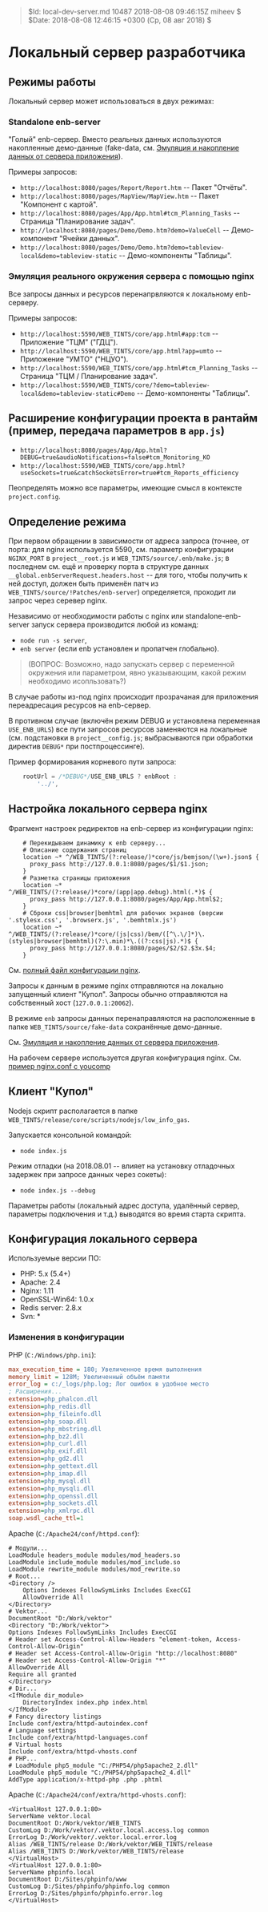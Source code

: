 > $Id: local-dev-server.md 10487 2018-08-08 09:46:15Z miheev $
> $Date: 2018-08-08 12:46:15 +0300 (Ср, 08 авг 2018) $

Локальный сервер разработчика
=============================

Режимы работы
-------------

Локальный сервер может использоваться в двух режимах:

### Standalone enb-server

"Голый" enb-сервер. Вместо реальных данных используются накопленные демо-данные (fake-data, см. [Эмуляция и накопление данных от сервера приложения](fake-data.md)).

Примеры запросов:

- `http://localhost:8080/pages/Report/Report.htm` -- Пакет "Отчёты".
- `http://localhost:8080/pages/MapView/MapView.htm` -- Пакет "Компонент с картой".
- `http://localhost:8080/pages/App/App.html#tcm_Planning_Tasks` -- Страница "Планирование задач".
- `http://localhost:8080/pages/Demo/Demo.htm?demo=ValueCell` -- Демо-компонент "Ячейки данных".
- `http://localhost:8080/pages/Demo/Demo.htm?demo=tableview-local&demo=tableview-static` -- Демо-компоненты "Таблицы".

### Эмуляция реального окружения сервера с помощью nginx

Все запросы данных и ресурсов перенапрвляются к локальному enb-серверу.

Примеры запросов:

- `http://localhost:5590/WEB_TINTS/core/app.html#app:tcm` -- Приложение "ТЦМ" ("ГДЦ").
- `http://localhost:5590/WEB_TINTS/core/app.html?app=umto` -- Приложение "УМТО" ("НЦУО").
- `http://localhost:5590/WEB_TINTS/core/app.html#tcm_Planning_Tasks` -- Страница "ТЦМ / Планирование задач".
- `http://localhost:5590/WEB_TINTS/core/?demo=tableview-local&demo=tableview-static#Demo` -- Демо-компоненты "Таблицы".

Расширение конфигурации проекта в рантайм (пример, передача параметров в `app.js`)
----------------------------------------------------------------------------------

- `http://localhost:8080/pages/App/App.html?DEBUG=true&audioNotifications=false#tcm_Monitoring_KO`
- `http://localhost:5590/WEB_TINTS/core/app.html?useSockets=true&catchSocketsError=true#tcm_Reports_efficiency`

Пеопределять можно все параметры, имеющие смысл в контексте `project.config`.

Определение режима
------------------

При первом обращении в зависимости от адреса запроса (точнее, от порта: для
nginx используется 5590, см. параметр конфигурации `NGINX_PORT` в
`project__root.js` и `WEB_TINTS/source/.enb/make.js`; в последнем см. ещё и
проверку порта в структуре данных `__global.enbServerRequest.headers.host` --
для того, чтобы получить к ней доступ, должен быть применён патч из
`WEB_TINTS/source/!Patches/enb-server`) определяется, проходит ли запрос через серевер nginx.

Независимо от необходимости работы с nginx или standalone-enb-server запуск сервера производится любой из команд:

- `node run -s server`,
- `enb server` (если enb установлен и пропатчен глобально).

> (ВОПРОС: Возможно, надо запускать сервер с переменной окружения или
> параметром, явно указывающим, какой режим необходимо исопльзовать?)

В случае работы из-под nginx происходит прозрачаная для приложения
переадресация ресурсов на enb-сервер.

В противном случае (включён режим DEBUG и установлена переменная
`USE_ENB_URLS`) все пути запросов ресурсов заменяются на локальные (см.
подстановки в `project__config.js`; выбрасываются при обработки директив
`DEBUG*` при постпроцессинге).

Пример формирования корневого пути запроса:
```javascript
    rootUrl = /*DEBUG*/USE_ENB_URLS ? enbRoot :
        '../',
```

Настройка локального сервера nginx
----------------------------------

Фрагмент настроек редиректов на enb-сервер из конфигурации nginx:
```nginx
    # Перекидываем динамику к enb серверу...
    # Описание содержания страниц
    location ~* ^/WEB_TINTS/(?:release/)*core/js/bemjson/(\w+).json$ {
      proxy_pass http://127.0.0.1:8080/pages/$1/$1.json;
    }
    # Разметка страницы приложения
    location ~* ^/WEB_TINTS/(?:release/)*core/(app|app.debug).html(.*)$ {
      proxy_pass http://127.0.0.1:8080/pages/App/App.html$2;
    }
    # Сброки css|browser|bemhtml для рабочих экранов (версии '.stylesx.css', '.browserx.js', '.bemhtmlx.js')
    location ~* ^/WEB_TINTS/(?:release/)*core/(js|css)/bem/([^\.\/]*)\.(styles|browser|bemhtml)(?:\.min)*\.((?:css|js).*)$ {
      proxy_pass http://127.0.0.1:8080/pages/$2/$2.$3x.$4;
    }
```

См. [полный файл конфигурации nginx](local-dev-server-nginx.conf).

Запросы к данным в режиме nginx отправляются на локально запущенный клиент
"Купол". Запросы обычно отправляются на собственный хост (`127.0.0.1:20062`).

В режиме `enb` запросы данных перенаправляются на расположенные в папке
`WEB_TINTS/source/fake-data` сохранённые демо-данные.

См. [Эмуляция и накопление данных от сервера приложения](fake-data.md).

На рабочем сервере используется другая конфигурация nginx. См. [пример
nginx.conf с youcomp](working-server-nginx.conf)

Клиент "Купол"
--------------

Nodejs скрипт располагается в папке `WEB_TINTS/release/core/scripts/nodejs/low_info_gas`.

Запускается консольной командой:

- `node index.js`

Режим отладки (на 2018.08.01 -- влияет на установку отладочных задержек при запросе данных через сокеты):

- `node index.js --debug`

Параметры работы (локальный адрес доступа, удалённый сервер, параметры
подключения и т.д.) выводятся во время старта скрипта.

Конфигурация локального сервера
-------------------------------

Используемые версии ПО:

- PHP: 5.x (5.4+)
- Apache: 2.4
- Nginx: 1.11
- OpenSSL-Win64: 1.0.x
- Redis server: 2.8.x
- Svn: *

### Изменения в конфигурации

PHP (`C:/Windows/php.ini`):
```ini
max_execution_time = 180; Увеличенное время выполнения
memory_limit = 128M; Увеличенный объём памяти
error_log = c:/_logs/php.log; Лог ошибок в удобное место
; Расширения...
extension=php_phalcon.dll
extension=php_redis.dll
extension=php_fileinfo.dll
extension=php_soap.dll
extension=php_mbstring.dll
extension=php_bz2.dll
extension=php_curl.dll
extension=php_exif.dll
extension=php_gd2.dll
extension=php_gettext.dll
extension=php_imap.dll
extension=php_mysql.dll
extension=php_mysqli.dll
extension=php_openssl.dll
extension=php_sockets.dll
extension=php_xmlrpc.dll
soap.wsdl_cache_ttl=1
```

Apache (`C:/Apache24/conf/httpd.conf`):
```apacheconf
# Модули...
LoadModule headers_module modules/mod_headers.so
LoadModule include_module modules/mod_include.so
LoadModule rewrite_module modules/mod_rewrite.so
# Root...
<Directory />
    Options Indexes FollowSymLinks Includes ExecCGI
    AllowOverride All
</Directory>
# Vektor...
DocumentRoot "D:/Work/vektor"
<Directory "D:/Work/vektor">
Options Indexes FollowSymLinks Includes ExecCGI
# Header set Access-Control-Allow-Headers "element-token, Access-Control-Allow-Origin"
# Header set Access-Control-Allow-Origin "http://localhost:8080"
# Header set Access-Control-Allow-Origin "*"
AllowOverride All
Require all granted
</Directory>
# Dir...
<IfModule dir_module>
    DirectoryIndex index.php index.html
</IfModule>
# Fancy directory listings
Include conf/extra/httpd-autoindex.conf
# Language settings
Include conf/extra/httpd-languages.conf
# Virtual hosts
Include conf/extra/httpd-vhosts.conf
# PHP...
# LoadModule php5_module "C:/PHP54/php5apache2_2.dll"
LoadModule php5_module "C:/PHP54/php5apache2_4.dll"
AddType application/x-httpd-php .php .phtml
```

Apache (`C:/Apache24/conf/extra/httpd-vhosts.conf`):
```apacheconf
<VirtualHost 127.0.0.1:80>
ServerName vektor.local
DocumentRoot D:/Work/vektor/WEB_TINTS
CustomLog D:/Work/vektor/.vektor.local.access.log common
ErrorLog D:/Work/vektor/.vektor.local.error.log
Alias /WEB_TINTS/release D:/Work/vektor/WEB_TINTS/release
Alias /WEB_TINTS D:/Work/vektor/WEB_TINTS/release
</VirtualHost>
<VirtualHost 127.0.0.1:80>
ServerName phpinfo.local
DocumentRoot D:/Sites/phpinfo/www
CustomLog D:/Sites/phpinfo/phpinfo.log common
ErrorLog D:/Sites/phpinfo/phpinfo.error.log
</VirtualHost>
```
